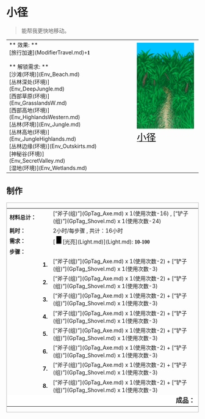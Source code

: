 # 小径  
> 能帮我更快地移动。  
  
<table class="table table-bordered" data-toggle="table"  data-show-header="false"><thead style="display:none"><tr ><th  style="width:50%;text-align:left;vertical-align:top;"  >title</th><th  style="width:50%;text-align:left;vertical-align:top;"  ></th></tr></thead><tr ><td  style="width:50%;text-align:left;vertical-align:top;"  >** 效果: **<br>[旅行加速](ModifierTravel.md)<span style="font-family:ui-monospace"><b>+1</b></span><br><br>** 解锁需求: **<br>[沙滩(环境)](Env_Beach.md)<br>[丛林深处(环境)](Env_DeepJungle.md)<br>[西部草原(环境)](Env_GrasslandsW.md)<br>[西部高地(环境)](Env_HighlandsWestern.md)<br>[丛林(环境)](Env_Jungle.md)<br>[丛林高地(环境)](Env_JungleHighlands.md)<br>[丛林边缘(环境)](Env_Outskirts.md)<br>[神秘谷(环境)](Env_SecretValley.md)<br>[湿地(环境)](Env_Wetlands.md)<br></td><td  style="width:50%;text-align:left;vertical-align:top;"  ><div style="float:right; margin:5px"><div class="gamecard" style="width:150px; height:225px;"><a href="Imp_Path.md" style="color:black"><img decoding="async" src="../wiki/Sprite/JunglePath.png" class="cardimage" style="max-width:150px;max-height:225px;"><span style="font-size: 25px;">小径</span></a></div></div></td></tr></tbody></table>  
  
## 制作  
<div  style="border:1px solid #BBB"><table><tr><td style="width:100px;"><b>材料总计：</b></td><td>[“斧子(组)”](GpTag_Axe.md) x 1(使用次数-16) , [“铲子(组)”](GpTag_Shovel.md) x 1(使用次数-24)</td></tr><tr><td><b>耗时：</b></td><td><font data-toggle="tooltip" data-placement="top" title="8TP">2小时</font>/每步骤 , 共计：<font data-toggle="tooltip" data-placement="top" title="64TP">16小时</font></td></tr><tr><td><b>需求：</b></td><td>[<div style="width:20px;display:inline-block;text-align:center"><img decoding="async" src="../wiki/Sprite/Darkness.png" href="a.md" style="max-width:20px;max-height:20px;"></div>[光亮](Light.md)](Light.md): <span style="font-family:ui-monospace"><b>10-100</b></span></td></tr><tr><td colspan=2><b>步骤：</b></td></tr><tr><td style="text-align:right"><b>1.</b></td><td>[“斧子(组)”](GpTag_Axe.md) x 1(使用次数-2) + [“铲子(组)”](GpTag_Shovel.md) x 1(使用次数-3)</td></tr><tr><td style="text-align:right"><b>2.</b></td><td>[“斧子(组)”](GpTag_Axe.md) x 1(使用次数-2) + [“铲子(组)”](GpTag_Shovel.md) x 1(使用次数-3)</td></tr><tr><td style="text-align:right"><b>3.</b></td><td>[“斧子(组)”](GpTag_Axe.md) x 1(使用次数-2) + [“铲子(组)”](GpTag_Shovel.md) x 1(使用次数-3)</td></tr><tr><td style="text-align:right"><b>4.</b></td><td>[“斧子(组)”](GpTag_Axe.md) x 1(使用次数-2) + [“铲子(组)”](GpTag_Shovel.md) x 1(使用次数-3)</td></tr><tr><td style="text-align:right"><b>5.</b></td><td>[“斧子(组)”](GpTag_Axe.md) x 1(使用次数-2) + [“铲子(组)”](GpTag_Shovel.md) x 1(使用次数-3)</td></tr><tr><td style="text-align:right"><b>6.</b></td><td>[“斧子(组)”](GpTag_Axe.md) x 1(使用次数-2) + [“铲子(组)”](GpTag_Shovel.md) x 1(使用次数-3)</td></tr><tr><td style="text-align:right"><b>7.</b></td><td>[“斧子(组)”](GpTag_Axe.md) x 1(使用次数-2) + [“铲子(组)”](GpTag_Shovel.md) x 1(使用次数-3)</td></tr><tr><td style="text-align:right"><b>8.</b></td><td>[“斧子(组)”](GpTag_Axe.md) x 1(使用次数-2) + [“铲子(组)”](GpTag_Shovel.md) x 1(使用次数-3)</td></tr><tr style="background-color:#fff;font-size:1.2em;"><td></td><td style="text-align:right"><b>成品：</b></td></tr></table></div>  


<script>document.title="小径 - 卡牌生存百科 Card Survival Wiki";</script>